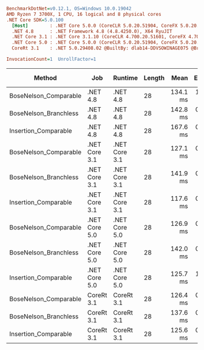``` ini

BenchmarkDotNet=v0.12.1, OS=Windows 10.0.19042
AMD Ryzen 7 3700X, 1 CPU, 16 logical and 8 physical cores
.NET Core SDK=5.0.100
  [Host]        : .NET Core 5.0.0 (CoreCLR 5.0.20.51904, CoreFX 5.0.20.51904), X64 RyuJIT
  .NET 4.8      : .NET Framework 4.8 (4.8.4250.0), X64 RyuJIT
  .NET Core 3.1 : .NET Core 3.1.10 (CoreCLR 4.700.20.51601, CoreFX 4.700.20.51901), X64 RyuJIT
  .NET Core 5.0 : .NET Core 5.0.0 (CoreCLR 5.0.20.51904, CoreFX 5.0.20.51904), X64 RyuJIT
  CoreRt 3.1    : .NET 5.0.29408.02 @BuiltBy: dlab14-DDVSOWINAGE075 @Branch: master @Commit: 4ce1c21ac0d4d1a3b7f7a548214966f69ac9f199, X64 AOT

InvocationCount=1  UnrollFactor=1  

```
|                Method |           Job |       Runtime | Length |     Mean |   Error |  StdDev | Gen 0 | Gen 1 | Gen 2 | Allocated |
|---------------------- |-------------- |-------------- |------- |---------:|--------:|--------:|------:|------:|------:|----------:|
| BoseNelson_Comparable |      .NET 4.8 |      .NET 4.8 |     28 | 134.1 ms | 1.19 ms | 0.99 ms |     - |     - |     - |         - |
| BoseNelson_Branchless |      .NET 4.8 |      .NET 4.8 |     28 | 142.8 ms | 0.10 ms | 0.09 ms |     - |     - |     - |         - |
|  Insertion_Comparable |      .NET 4.8 |      .NET 4.8 |     28 | 167.6 ms | 0.38 ms | 0.34 ms |     - |     - |     - |         - |
| BoseNelson_Comparable | .NET Core 3.1 | .NET Core 3.1 |     28 | 127.1 ms | 0.21 ms | 0.18 ms |     - |     - |     - |         - |
| BoseNelson_Branchless | .NET Core 3.1 | .NET Core 3.1 |     28 | 141.9 ms | 0.35 ms | 0.33 ms |     - |     - |     - |         - |
|  Insertion_Comparable | .NET Core 3.1 | .NET Core 3.1 |     28 | 117.6 ms | 0.72 ms | 0.60 ms |     - |     - |     - |         - |
| BoseNelson_Comparable | .NET Core 5.0 | .NET Core 5.0 |     28 | 126.9 ms | 0.20 ms | 0.18 ms |     - |     - |     - |         - |
| BoseNelson_Branchless | .NET Core 5.0 | .NET Core 5.0 |     28 | 142.0 ms | 0.10 ms | 0.10 ms |     - |     - |     - |         - |
|  Insertion_Comparable | .NET Core 5.0 | .NET Core 5.0 |     28 | 125.7 ms | 1.92 ms | 1.79 ms |     - |     - |     - |         - |
| BoseNelson_Comparable |    CoreRt 3.1 |    CoreRt 3.1 |     28 | 126.4 ms | 0.29 ms | 0.27 ms |     - |     - |     - |         - |
| BoseNelson_Branchless |    CoreRt 3.1 |    CoreRt 3.1 |     28 | 137.6 ms | 0.37 ms | 0.35 ms |     - |     - |     - |         - |
|  Insertion_Comparable |    CoreRt 3.1 |    CoreRt 3.1 |     28 | 125.6 ms | 0.72 ms | 0.67 ms |     - |     - |     - |         - |
